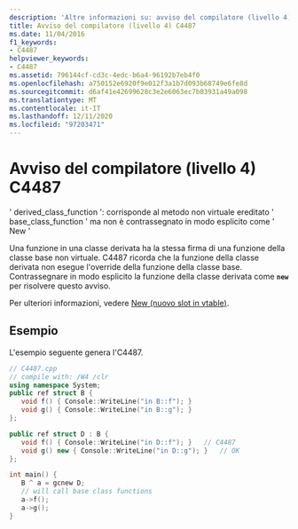 ```yaml
---
description: 'Altre informazioni su: avviso del compilatore (livello 4) C4487'
title: Avviso del compilatore (livello 4) C4487
ms.date: 11/04/2016
f1_keywords:
- C4487
helpviewer_keywords:
- C4487
ms.assetid: 796144cf-cd3c-4edc-b6a4-96192b7eb4f0
ms.openlocfilehash: a750152e6920f9e012f3a1b7d093b68749e6fe8d
ms.sourcegitcommit: d6af41e42699628c3e2e6063ec7b03931a49a098
ms.translationtype: MT
ms.contentlocale: it-IT
ms.lasthandoff: 12/11/2020
ms.locfileid: "97203471"
---
```

# <a name="compiler-warning-level-4-c4487"></a>Avviso del compilatore (livello 4) C4487

' derived_class_function ': corrisponde al metodo non virtuale ereditato ' base_class_function ' ma non è contrassegnato in modo esplicito come ' New '

Una funzione in una classe derivata ha la stessa firma di una funzione della classe base non virtuale. C4487 ricorda che la funzione della classe derivata non esegue l'override della funzione della classe base. Contrassegnare in modo esplicito la funzione della classe derivata come **`new`** per risolvere questo avviso.

Per ulteriori informazioni, vedere [New (nuovo slot in vtable)](../../extensions/new-new-slot-in-vtable-cpp-component-extensions.md).

## <a name="example"></a>Esempio

L'esempio seguente genera l'C4487.

```cpp
// C4487.cpp
// compile with: /W4 /clr
using namespace System;
public ref struct B {
   void f() { Console::WriteLine("in B::f"); }
   void g() { Console::WriteLine("in B::g"); }
};

public ref struct D : B {
   void f() { Console::WriteLine("in D::f"); }   // C4487
   void g() new { Console::WriteLine("in D::g"); }   // OK
};

int main() {
   B ^ a = gcnew D;
   // will call base class functions
   a->f();
   a->g();
}
```
